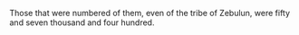 Those that were numbered of them, even of the tribe of Zebulun, were fifty and seven thousand and four hundred.
